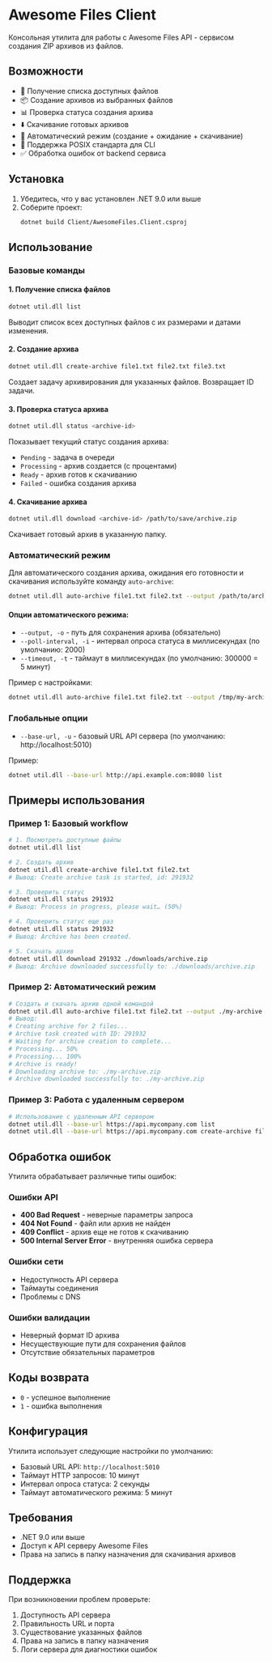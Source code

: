# Awesome Files Client

Консольная утилита для работы с Awesome Files API - сервисом создания ZIP архивов из файлов.

## Возможности

- 📁 Получение списка доступных файлов
- 📦 Создание архивов из выбранных файлов
- 📊 Проверка статуса создания архива
- ⬇️ Скачивание готовых архивов
- 🤖 Автоматический режим (создание + ожидание + скачивание)
- 🎯 Поддержка POSIX стандарта для CLI
- ✅ Обработка ошибок от backend сервиса

## Установка

1. Убедитесь, что у вас установлен .NET 9.0 или выше
2. Соберите проект:
   ```bash
   dotnet build Client/AwesomeFiles.Client.csproj
   ```

## Использование

### Базовые команды

#### 1. Получение списка файлов
```bash
dotnet util.dll list
```

Выводит список всех доступных файлов с их размерами и датами изменения.

#### 2. Создание архива
```bash
dotnet util.dll create-archive file1.txt file2.txt file3.txt
```

Создает задачу архивирования для указанных файлов. Возвращает ID задачи.

#### 3. Проверка статуса архива
```bash
dotnet util.dll status <archive-id>
```

Показывает текущий статус создания архива:
- `Pending` - задача в очереди
- `Processing` - архив создается (с процентами)
- `Ready` - архив готов к скачиванию
- `Failed` - ошибка создания архива

#### 4. Скачивание архива
```bash
dotnet util.dll download <archive-id> /path/to/save/archive.zip
```

Скачивает готовый архив в указанную папку.

### Автоматический режим

Для автоматического создания архива, ожидания его готовности и скачивания используйте команду `auto-archive`:

```bash
dotnet util.dll auto-archive file1.txt file2.txt --output /path/to/archive.zip
```

#### Опции автоматического режима:
- `--output, -o` - путь для сохранения архива (обязательно)
- `--poll-interval, -i` - интервал опроса статуса в миллисекундах (по умолчанию: 2000)
- `--timeout, -t` - таймаут в миллисекундах (по умолчанию: 300000 = 5 минут)

Пример с настройками:
```bash
dotnet util.dll auto-archive file1.txt file2.txt --output /tmp/my-archive.zip --poll-interval 1000 --timeout 600000
```

### Глобальные опции

- `--base-url, -u` - базовый URL API сервера (по умолчанию: http://localhost:5010)

Пример:
```bash
dotnet util.dll --base-url http://api.example.com:8080 list
```

## Примеры использования

### Пример 1: Базовый workflow
```bash
# 1. Посмотреть доступные файлы
dotnet util.dll list

# 2. Создать архив
dotnet util.dll create-archive file1.txt file2.txt
# Вывод: Create archive task is started, id: 291932

# 3. Проверить статус
dotnet util.dll status 291932
# Вывод: Process in progress, please wait… (50%)

# 4. Проверить статус еще раз
dotnet util.dll status 291932
# Вывод: Archive has been created.

# 5. Скачать архив
dotnet util.dll download 291932 ./downloads/archive.zip
# Вывод: Archive downloaded successfully to: ./downloads/archive.zip
```

### Пример 2: Автоматический режим
```bash
# Создать и скачать архив одной командой
dotnet util.dll auto-archive file1.txt file2.txt --output ./my-archive.zip
# Вывод:
# Creating archive for 2 files...
# Archive task created with ID: 291932
# Waiting for archive creation to complete...
# Processing... 50%
# Processing... 100%
# Archive is ready!
# Downloading archive to: ./my-archive.zip
# Archive downloaded successfully to: ./my-archive.zip
```

### Пример 3: Работа с удаленным сервером
```bash
# Использование с удаленным API сервером
dotnet util.dll --base-url https://api.mycompany.com list
dotnet util.dll --base-url https://api.mycompany.com create-archive file1.txt
```

## Обработка ошибок

Утилита обрабатывает различные типы ошибок:

### Ошибки API
- **400 Bad Request** - неверные параметры запроса
- **404 Not Found** - файл или архив не найден
- **409 Conflict** - архив еще не готов к скачиванию
- **500 Internal Server Error** - внутренняя ошибка сервера

### Ошибки сети
- Недоступность API сервера
- Таймауты соединения
- Проблемы с DNS

### Ошибки валидации
- Неверный формат ID архива
- Несуществующие пути для сохранения файлов
- Отсутствие обязательных параметров

## Коды возврата

- `0` - успешное выполнение
- `1` - ошибка выполнения

## Конфигурация

Утилита использует следующие настройки по умолчанию:
- Базовый URL API: `http://localhost:5010`
- Таймаут HTTP запросов: 10 минут
- Интервал опроса статуса: 2 секунды
- Таймаут автоматического режима: 5 минут

## Требования

- .NET 9.0 или выше
- Доступ к API серверу Awesome Files
- Права на запись в папку назначения для скачивания архивов

## Поддержка

При возникновении проблем проверьте:
1. Доступность API сервера
2. Правильность URL и порта
3. Существование указанных файлов
4. Права на запись в папку назначения
5. Логи сервера для диагностики ошибок
